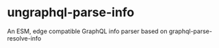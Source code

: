 # ungraphql-parse-info
An ESM, edge compatible GraphQL info parser based on graphql-parse-resolve-info

